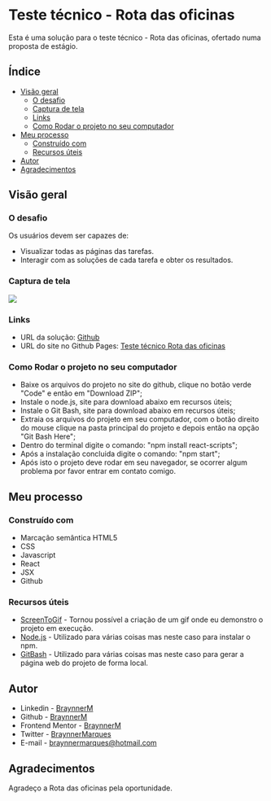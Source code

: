 # Teste técnico - Rota das oficinas

Esta é uma solução para o teste técnico - Rota das oficinas, ofertado numa proposta de estágio.

## Índice

- [Visão geral](#visão-geral)
  - [O desafio](#o-desafio)
  - [Captura de tela](#captura-de-tela)
  - [Links](#links)
  - [Como Rodar o projeto no seu computador](#como-rodar-o-projeto-no-seu-computador)
- [Meu processo](#meu-processo)
  - [Construído com](#construído-com)   
  - [Recursos úteis](#recursos-úteis)
- [Autor](#autor)
- [Agradecimentos](#agradecimentos)

## Visão geral

### O desafio

Os usuários devem ser capazes de:

- Visualizar todas as páginas das tarefas.
- Interagir com as soluções de cada tarefa e obter os resultados.


### Captura de tela

![](./src/images/captura-de-tela.gif)

### Links

- URL da solução: [Github](https://github.com/BraynnerM/teste-tecnico-rota-das-oficinas)
- URL do site no Github Pages: [Teste técnico Rota das oficinas](https://braynnerm.github.io/teste-tecnico-rota-das-oficinas/)

### Como Rodar o projeto no seu computador

- Baixe os arquivos do projeto no site do github, clique no botão verde "Code" e então em "Download ZIP";
- Instale o node.js, site para download abaixo em recursos úteis;
- Instale o Git Bash, site para download abaixo em recursos úteis;
- Extraia os arquivos do projeto em seu computador, com o botão direito do mouse clique na pasta principal do projeto e depois então na opção "Git Bash Here";
- Dentro do terminal digite o comando: "npm install react-scripts";
- Após a instalação concluida digite o comando: "npm start";
- Após isto o projeto deve rodar em seu navegador, se ocorrer algum problema por favor entrar em contato comigo.

## Meu processo

### Construído com

- Marcação semântica HTML5 
- CSS
- Javascript
- React
- JSX
- Github

### Recursos úteis

- [ScreenToGif](https://www.screentogif.com/) - Tornou possível a criação de um gif onde eu demonstro o projeto em execução.
- [Node.js](https://nodejs.org/en) - Utilizado para várias coisas mas neste caso para instalar o npm.
- [GitBash](https://git-scm.com/download/win) - Utilizado para várias coisas mas neste caso para gerar a página web do projeto de forma local.

## Autor

- Linkedin - [BraynnerM](https://www.linkedin.com/in/braynner-marques-ribeiro-de-oliveira-88142b256/)
- Github - [BraynnerM](https://github.com/BraynnerM)
- Frontend Mentor - [BraynnerM](https://www.frontendmentor.io/profile/BraynnerM)
- Twitter - [BraynnerMarques](https://twitter.com/BraynnerMarques)
- E-mail - [braynnermarques@hotmail.com](mailto:braynnermarques@hotmail.com)



## Agradecimentos

Agradeço a Rota das oficinas pela oportunidade.